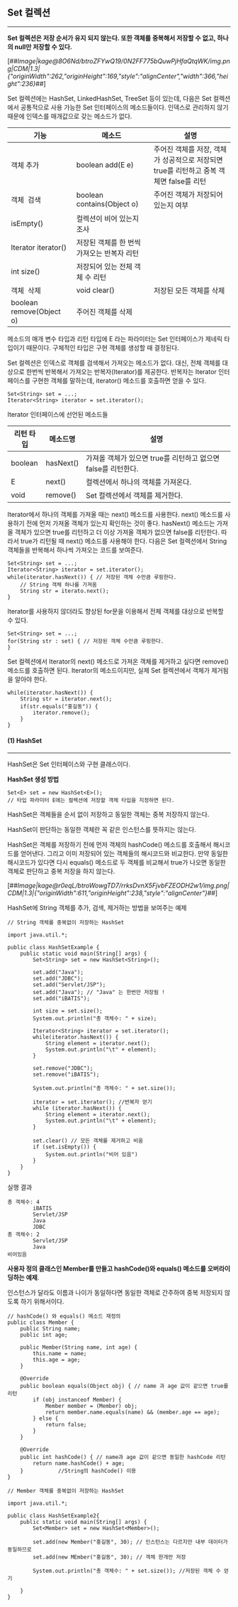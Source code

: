 ## Set 컬렉션

---

**Set 컬렉션은 저장 순서가 유지 되지 않는다. 또한 객체를 중복해서 저장할 수 없고, 하나의 null만 저장할 수 있다.**

[##_Image|kage@8O6Nd/btroZFYwQ19/0N2FF775bQuwPjHfaQtqWK/img.png|CDM|1.3|{"originWidth":262,"originHeight":169,"style":"alignCenter","width":366,"height":236}_##]

Set 컬렉션에는 HashSet, LinkedHashSet, TreeSet 등이 있는데, 다음은 Set 컬렉션에서 공통적으로 사용 가능한 Set 인터페이스의 메소드들이다. 인덱스로 관리하지 않기 때문에 인덱스를 매개값으로 갖는 메소드가 없다.

| 기능 | 메소드 | 설명 |
| --- | --- | --- |
| 객체   추가 | boolean add(E e) | 주어진 객체를 저장, 객체가 성공적으로 저장되면 true를 리턴하고 중복 객체면 false를 리턴 |
| 객체    검색 | boolean contains(Object o) | 주어진 객체가 저장되어 있는지 여부 |
| isEmpty() | 컬렉션이 비어 있는지 조사 |
| Iterator<E> iterator() | 저장된 객체를 한 번씩 가져오는 반복자 리턴 |
| int size() | 저장되어 있는 전체 객체 수 리턴 |
| 객체    삭제 | void clear() | 저장된 모든 객체를 삭제 |
| boolean remove(Object o) | 주어진 객체를 삭제 |

메소드의 매개 변수 타입과 리턴 타입에 E 라는 파라미터는 Set 인터페이스가 제네릭 타입이기 때문이다. 구체적인 타입은 구현 객체를 생성할 때 결정된다.

Set 컬렉션은 인덱스로 객체를 검색해서 가져오는 메소드가 없다. 대신, 전체 객체를 대상으로 한번씩 반복해서 가져오는 반복자(Iterator)를 제공한다. 반복자는 Iterator 인터페이스를 구현한 객체를 말하는데, iterator() 메소드를 호출하면 얻을 수 있다.

```
Set<String> set = ...;
Iterator<String> iterator = set.iterator();
```

Iterator 인터페이스에 선언된 메소드들

| 리턴 타입 | 메소드명 | 설명 |
| --- | --- | --- |
| boolean | hasNext() | 가져올 객체가 있으면 true를 리턴하고 없으면 false를 리턴한다. |
| E | next() | 컬렉션에서 하나의 객체를 가져온다. |
| void  | remove() | Set 컬렉션에서 객체를 제거한다. |

Iterator에서 하나의 객체를 가져올 때는 next() 메소드를 사용한다. next() 메소드를 사용하기 전에 먼저 가져올 객체가 있는지 확인하는 것이 좋다. hasNext() 메소드는 가져올 객체가 있으면 true를 리턴하고 더 이상 가져올 객체가 없으면 false를 리턴한다. 따라서 true가 리턴될 때 next() 메소드를 사용해야 한다. 다음은 Set 컬렉션에서 String 객체들을 반복해서 하나씩 가져오는 코드를 보여준다.

```
Set<String> set = ...;
Iterator<String> iterator = set.iterator();
while(iterator.hasNext()) { // 저장된 객체 수만큼 루핑한다.
	// String 객체 하나를 가져옴
    String str = iterato.next(); 
}
```

Iterator를 사용하지 않더라도 향상된 for문을 이용해서 전체 객체를 대상으로 반복할 수 있다.

```
Set<String> set = ...;
for(String str : set) { // 저장된 객체 수만큼 루핑한다.
}
```

Set 컬렉션에서 Iterator의 next() 메소드로 가져온 객체를 제거하고 싶다면 remove() 메소드를 호출하면 된다. Iterator의 메소드이지만, 실제 Set 컬렉션에서 객체가 제거됨을 알아야 한다.

```
while(iterator.hasNext()) {
	String str = iterator.next();
    if(str.equals("홍길동")) {
    	iterator.remove();
    }
}
```

#### **(1) HashSet**

---

HashSet은 Set 인터페이스와 구현 클래스이다.

**HashSet 생성 방법**

```
Set<E> set = new HashSet<E>();
// 타입 파라미터 E에는 컬렉션에 저장할 객체 타입을 지정하면 된다.
```

HashSet은 객체들을 순서 없이 저장하고 동일한 객체는 중복 저장하지 않는다.

HashSet이 판단하는 동일한 객체란 꼭 같은 인스턴스를 뜻하지는 않는다.

HashSet은 객체를 저장하기 전에 먼저 객체의 hashCode() 메소드를 호출해서 해시코드를 얻어낸다. 그리고 이미 저장되어 있는 객체들의 해시코드와 비교한다. 만약 동일한 해시코드가 있다면 다시 equals() 메소드로 두 객체를 비교해서 true가 나오면 동일한 객체로 판단하고 중복 저장을 하지 않는다. 

[##_Image|kage@r0eqL/btroWowgTD7/rrksDvnX5FjvbFZEODH2w1/img.png|CDM|1.3|{"originWidth":611,"originHeight":238,"style":"alignCenter"}_##]

HashSet에 String 객체를 추가, 검색, 제거하는 방법을 보여주는 예제

```
// String 객체를 중복없이 저장하는 HashSet

import java.util.*;

public class HashSetExample {
	public static void main(String[] args) {
    	Set<String> set = new HashSet<String>();
        
        set.add("Java"); 
        set.add("JDBC");
        set.add("Servlet/JSP");
        set.add("Java"); // "Java" 는 한번만 저장됨 !
        set.add("iBATIS");
        
        int size = set.size();
        System.out.println("총 객체수: " + size);
        
        Iterator<String> iterator = set.iterator();
        while(iterator.hasNext()) {
        	String element = iterator.next();
            System.out.println("\t" + element);
        }
        
        set.remove("JDBC");
        set.remove("iBATIS");
        
        System.out.println("총 객체수: " + set.size());
        
        iterator = set.iterator(); //반복자 얻기 
        while (iterator.hasNext()) {
        	String element = iterator.next();
            System.out.println("\t" + element);
        }
        
        set.clear() // 모든 객체를 제거하고 비움
        if (set.isEmpty()) {
        	System.out.println("비어 있음")
        }
    }
}
```

실행 결과 

```
총 객체수: 4
		iBATIS
        Servlet/JSP
        Java
        JDBC
총 객체수: 2
		Servlet/JSP
        Java
비어있음
```

**사용자 정의 클래스인 Member를 만들고 hashCode()와 equals() 메소드를 오버라이딩하는 예제**. 

인스턴스가 달라도 이름과 나이가 동일하다면 동일한 객체로 간주하여 중복 저장되지 않도록 하기 위해서이다.

```
// hashCode() 와 equals() 메소드 재정의
public class Member {
	public String name;
    public int age;
    
    public Member(String name, int age) {
    	this.name = name;
        this.age = age;
    }
    
    @Override
    public boolean equals(Object obj) { // name 과 age 값이 같으면 true를 리턴
    	if (obj instanceof Member) {
        	Member member = (Member) obj;
            return member.name.equals(name) && (member.age == age);
        } else {
        	return false;
        }
    }
    
    @Override
    public int hashCode() { // name과 age 값이 같으면 동일한 hashCode 리턴
    	return name.hashCode() + age;
    }           //String의 hashCode() 이용
}
```

```
// Member 객체를 중복없이 저장하는 HashSet

import java.util.*;

public class HashSetExample2{
	public static void main(String[] args) {
    	Set<Member> set = new HashSet<Member>();
        
        set.add(new Member("홍길동", 30); // 인스턴스는 다르지만 내부 데이터가 동일하므로 
        set.add(new MEmber("홍길동", 30); // 객체 한개만 저장
        
        System.out.println("총 객체수: " + set.size()); //저장된 객체 수 얻기
        
    }
}
```